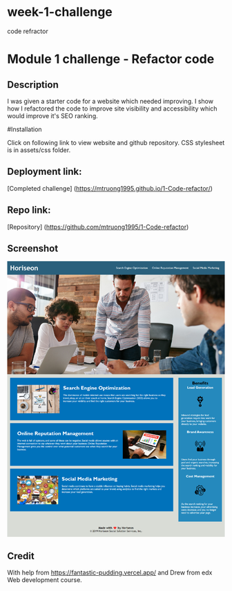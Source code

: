 # week-1-challenge
code refractor

# Module 1 challenge - Refactor code

## Description

I was given a starter code for a website which needed improving. I show how I refactored the code to improve site visibility and accessibility which would improve it's SEO ranking.

#Installation

Click on following link to view website and github repository. CSS stylesheet is in assets/css folder.

## Deployment link:
[Completed challenge] (https://mtruong1995.github.io/1-Code-refactor/)

## Repo link:
[Repository] (https://github.com/mtruong1995/1-Code-refactor)

## Screenshot

![Screenshot of Horiseon website](assets/images/Horiseon-screenshot.png)


## Credit

With help from https://fantastic-pudding.vercel.app/ and Drew from edx Web development course.
